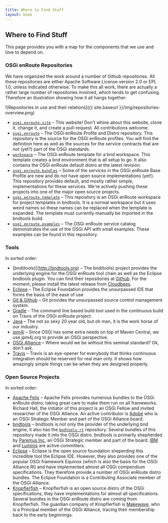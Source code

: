 ```yaml
---
title: Where to Find Stuff
layout: book
---
```


## Where to Find Stuff 

This page provides you with a map for the components that we use and love to depend on.

### OSGi enRoute Repositories

We have organized the work around a number of Github repositories. All these repositories are either Apache Software License version 2.0 or EPL 1.0, unless indicated otherwise. To make this all work, there are actually a rather large number of repositories involved, which tends to get confusing. Therefore an illustration showing how it all hangs together:

![Repositories in use and their relations]({{ site.baseurl }}/img/repositories-overview.png)

* [`osgi.enroute.site`][enroute-doc] – This website! Don't whine about this website, clone it, change it, and create a pull-request. All contributions welcome.   
* [`osgi.enroute`][enroute] – The OSGi enRoute Profile and Distro repository. This repository is the source for the OSGi enRoute  profiles. You will find the definition here as well as the sources for the service contracts that are not (yet?) part of the OSGi standards.
* [`workspace`][workspace] – The OSGi enRoute template for a bnd workspace. This template creates a bnd environment that is all setup to go. It also contains the OSGi enRoute default distro at the latest revision. 
* [`osgi.enroute.bundles`](https://github.com/osgi/osgi.enroute.bundles) – Some of the services in the OSGi enRoute Base Profile are new and do not have open source implementations (yet!). This repository provides default, and mostly rather simple, implementations for these services. We're actively pushing these projects into one of the major open source projects.
* [`osgi.enroute.template`][template] – This repository is an OSGi enRoute workspace for project templates in bndtools. It is a normal workspace but it uses weird names so these names can be replaced when the template is expanded. The template must currently manually be imported in the bndtools build.
* [`osgi.enroute.examples`][examples] – The OSGi enRoute service catalog demonstrates the use of the OSGi API with small examples. These examples can be found in this repository. 

### Tools

In sorted order:

* [bnd(tools)[(http://bndtools.org) – The bnd(tools) project provides the underlying engine for the OSGi enRoute tool chain as well as the Eclipse bndtools plugin. You can find their repositories at [Github][bndtools]. For the moment, please install the latest release from [Cloudbees][cloudbees].
* [Eclipse](http://eclipse.org)  – The Eclipse Foundation provides the unsurpassed IDE that forms the basis of the ease of use 
* [Git & Github](https://github.com) – Git provides the unsurpassed source control management system. 
* [Gradle][gradle] - The command line based build tool used in the continuous build on Travis of the OSGi enRoute project.
* [Java](https://www.java.com) – The not so sexy 20 year old, but oh man, it is the work horse of our industry.
* [jpm4j](https://jpm4j.org) – Since OSGi has some extra needs on top of Maven Central, we use jpm4j.org to provide an OSGi perspective. 
* [OSGi Alliance](https://osgi.org) – Where would we be without this seminal standard? Ok, don't ask.
* [Travis](https://travis-ci.org) – Travis is an eye-opener for everybody that thinks continuous integration should be reserved for real man only. It shows how amazingly simple things can be when they are designed properly.


### Open Source Projects

In sorted order:

* [Apache Felix](http://felix.apache.org) – Apache Felix provides numerous bundles to the OSGi enRoute distro; taking great care to make them run on all frameworks. Richard Hall, the initiator of this project is an OSGi Fellow and invited researcher of the OSGi Alliance. An active contributor is [Adobe](http://adobe.com) who is an OSGi Strategic Member and part of the OSGi Alliance board.
* [bndtools](http://bndtools.org) – bndtools is not only the provider of the underlying bnd engine, it also has the [`bndtools.rt`](https://github.com/bndtools/bndtools.rt) repository. Several bundles of this repository made it into the OSGi distro. bndtools is primarily shepherded by [Paremus Inc](https://www.paremus.com), an OSGi Strategic member and part of the board. [IBM](http://ibm.com) and [Luminis](http://luminus.nl) are active committers.
* [Eclipse](http://eclipse.org) – Eclipse is the open source foundation sheperding this incredible tool the Eclipse IDE. However, they also provides one of the popular OSGi framework Equinox (which is also the basis for the OSGi Alliance RI) and have implemented almost all OSGi compendium specifications. They therefore provide a number of OSGi enRoute distro bundles. The Eclipse Foundation is a Contributing Associate member of the OSGi Alliance.
* [Knopflerfish](http://www.knopflerfish.org/) – Knopflerfish is an open source distro of the OSGi specifications, they have implementations for almost all specifications. Several bundles in the OSGi enRoute distro are coming from Knopflerfish. The guardian company of Knopflerfish is [Makewave](http://www.makewave.com), who is a Principal member of the OSGi Alliance, tracing their membership back to the early beginnings.


[enroute-doc]: https://github.com/osgi/osgi.enroute.site
[enroute]: https://github.com/osgi/osgi.enroute
[template]: https://github.com/osgi/osgi.enroute.template
[examples]: https://github.com/osgi/osgi.enroute.examples
[workspace]: https://github.com/osgi/workspace
[bndtools]: https://github.com/bndtools
[gradle]: http://www.gradle.org/
[cloudbees]: https://bndtools.ci.cloudbees.com/job/bndtools.master/lastSuccessfulBuild/artifact/build/generated/p2/